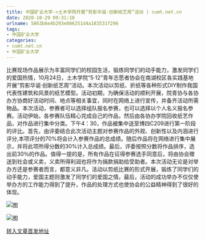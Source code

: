 ```yaml
---
title: 中国矿业大学->土木学院开展“剪影华诞·创新纸艺周”活动 | cumt.net.cn
date: 2020-10-29 09:31:18
urlname: 5863b8e4b293e086251d4a183531f296
tags: 
- 中国矿业大学
categories:
- cumt.net.cn
- 中国矿业大学
---
```

比赛现场作品展示为丰富同学们的校园生活，锻炼同学们的动手能力，激发同学们的爱国热情，10月24日，土木学院“5·12”青年志愿者协会在南湖校区各实践基地开展“剪影华诞·创新纸艺周”活动。本次活动以剪纸、折纸等各种形式DIY制作我国代表性建筑和风景的纸艺模型。活动初期，为确保活动的顺利开展，院青协与各协办方协商好活动时间、地点等相关事宜，同时在网络上进行宣传，并备齐活动所需物品。本次活动，参赛者可以选择组队报名参赛，也可以选择以个人名义报名参赛。活动伊始，各参赛队伍精心完成自己的作品，然后由各协办学院回收纸艺作品，对作品进行集中分类。下午4：30，作品被集中送至博四C209进行第一阶段的评比。首先，由评委结合此次活动主题对参赛作品的外观、创新性以及内涵进行评分,本项评分的70%将会计入参赛作品的总成绩。随后作品将在网络进行集中展示，并将此项所得分数的30%计入总成绩。最后，评委按照分数将作品排序，选出前30％的作品。值得一提的是，所有作品在征得参赛选手同意后，将由协会赠送到社会或义卖，义卖所得利润也将作为捐款捐助给受助者。本次活动无论是对举办方还是参赛者而言，都意义非凡。活动以剪纸比赛的形式开展，锻炼了同学们的动手能力，爱国主题则激发了同学们的爱国之情。最后，活动的成功举办不仅仅使举办方的工作能力得到了提升，作品的处理方式也使协会的公益精神得到了很好的体现。

![图](http://xwzx.cumt.edu.cn/_upload/article/images/a9/b1/6a7dfe96463f83f85669aa609056/a839e1d5-04e3-473b-9826-59c7175775e8.jpg)

![图](http://xwzx.cumt.edu.cn/_upload/article/images/a9/b1/6a7dfe96463f83f85669aa609056/1bdc3e24-7097-44d9-a379-7a8147da9ca7.png)

[转入文章首发地址](http://xwzx.cumt.edu.cn/d5/d3/c523a579027/page.htm)